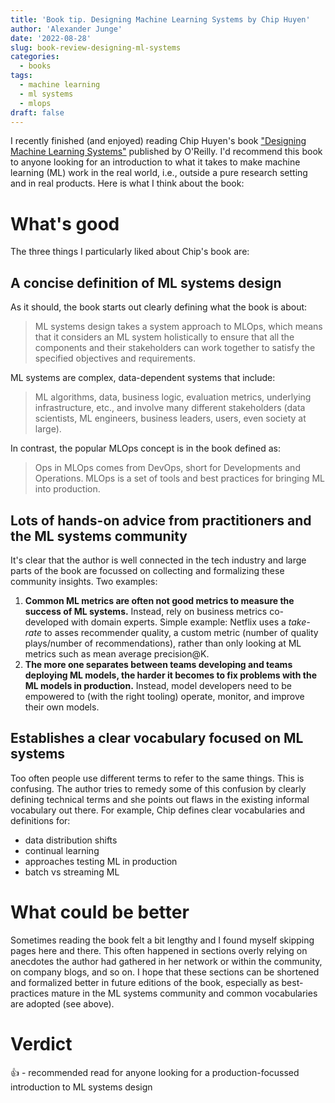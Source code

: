 ```yaml
---
title: 'Book tip. Designing Machine Learning Systems by Chip Huyen'
author: 'Alexander Junge'
date: '2022-08-28'
slug: book-review-designing-ml-systems
categories:
  - books
tags:
  - machine learning
  - ml systems
  - mlops
draft: false
---
```


I recently finished (and enjoyed) reading Chip Huyen's book ["Designing Machine Learning Systems"](https://github.com/chiphuyen/dmls-book)
published by O'Reilly. I'd recommend this book to anyone looking for an introduction to what it takes to make machine
learning (ML) work in the real world, i.e., outside a pure research setting and in real products.
Here is what I think about the book:

# What's good

The three things I particularly liked about Chip's book are:

## A concise definition of ML systems design

As it should, the book starts out clearly defining what the book is about:

> ML systems design takes a system approach to MLOps, which means that it considers an ML system holistically to ensure that all the components and their stakeholders can work together to satisfy the specified objectives and requirements.

ML systems are complex, data-dependent systems that include: 

> ML algorithms, data, business logic, evaluation metrics, underlying infrastructure, etc., and involve many different stakeholders (data scientists, ML engineers, business leaders, users, even society at large).

In contrast, the popular MLOps concept is in the book defined as:

> Ops in MLOps comes from DevOps, short for Developments and Operations. MLOps is a set of tools and best practices for bringing ML into production.

## Lots of hands-on advice from practitioners and the ML systems community

It's clear that the author is well connected in the tech industry and large parts of the book
are focussed on collecting and formalizing these community insights. Two examples:

1. **Common ML metrics are often not good metrics to measure the success of ML systems.** Instead, rely on business metrics co-developed with domain experts. Simple example: Netflix uses a *take-rate* to asses recommender quality, a custom metric (number of quality plays/number of recommendations), rather than only looking at ML metrics such as mean average precision@K.
2. **The more one separates between teams developing and teams deploying ML models, the harder it becomes to fix problems with the ML models in production.** Instead, model developers need to be empowered to (with the right tooling) operate, monitor, and improve their own models.

## Establishes a clear vocabulary focused on ML systems

Too often people use different terms to refer to the same things. This is confusing.
The author tries to remedy some of this confusion by clearly defining technical terms and
she points out flaws in the existing informal vocabulary out there.
For example, Chip defines clear vocabularies and definitions for:

- data distribution shifts
- continual learning
- approaches testing ML in production
- batch vs streaming ML

# What could be better

Sometimes reading the book felt a bit lengthy and I found myself skipping pages here and there.
This often happened in sections overly relying on anecdotes the author had gathered in her network or
within the community, on company blogs, and so on.
I hope that these sections can be shortened and formalized better in future editions of the book,
especially as best-practices mature in the ML systems community and common vocabularies are adopted (see above).

# Verdict

👍 - recommended read for anyone looking for a production-focussed introduction to ML systems design